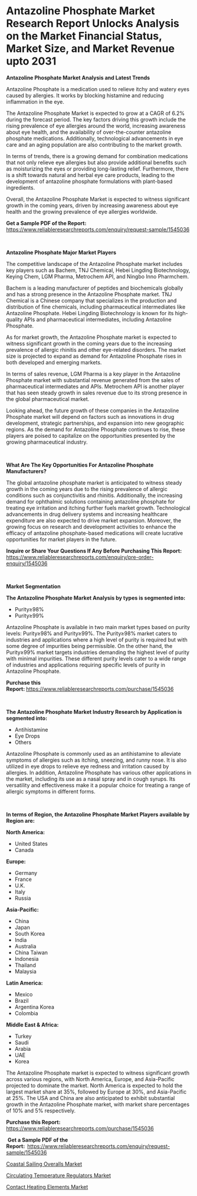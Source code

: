 <p><h1>Antazoline Phosphate Market Research Report Unlocks Analysis on the Market Financial Status, Market Size, and Market Revenue upto 2031</h1></p><p><strong>Antazoline Phosphate Market Analysis and Latest Trends</strong></p>
<p><p>Antazoline Phosphate is a medication used to relieve itchy and watery eyes caused by allergies. It works by blocking histamine and reducing inflammation in the eye.</p><p>The Antazoline Phosphate Market is expected to grow at a CAGR of 6.2% during the forecast period. The key factors driving this growth include the rising prevalence of eye allergies around the world, increasing awareness about eye health, and the availability of over-the-counter antazoline phosphate medications. Additionally, technological advancements in eye care and an aging population are also contributing to the market growth.</p><p>In terms of trends, there is a growing demand for combination medications that not only relieve eye allergies but also provide additional benefits such as moisturizing the eyes or providing long-lasting relief. Furthermore, there is a shift towards natural and herbal eye care products, leading to the development of antazoline phosphate formulations with plant-based ingredients.</p><p>Overall, the Antazoline Phosphate Market is expected to witness significant growth in the coming years, driven by increasing awareness about eye health and the growing prevalence of eye allergies worldwide.</p></p>
<p><strong>Get a Sample PDF of the Report:&nbsp;</strong> <a href="https://www.reliableresearchreports.com/enquiry/request-sample/1545036">https://www.reliableresearchreports.com/enquiry/request-sample/1545036</a></p>
<p>&nbsp;</p>
<p><strong>Antazoline Phosphate Major Market Players</strong></p>
<p><p>The competitive landscape of the Antazoline Phosphate market includes key players such as Bachem, TNJ Chemical, Hebei Lingding Biotechnology, Keying Chem, LGM Pharma, Metrochem API, and Ningbo Inno Pharmchem. </p><p>Bachem is a leading manufacturer of peptides and biochemicals globally and has a strong presence in the Antazoline Phosphate market. TNJ Chemical is a Chinese company that specializes in the production and distribution of fine chemicals, including pharmaceutical intermediates like Antazoline Phosphate. Hebei Lingding Biotechnology is known for its high-quality APIs and pharmaceutical intermediates, including Antazoline Phosphate. </p><p>As for market growth, the Antazoline Phosphate market is expected to witness significant growth in the coming years due to the increasing prevalence of allergic rhinitis and other eye-related disorders. The market size is projected to expand as demand for Antazoline Phosphate rises in both developed and emerging markets.</p><p>In terms of sales revenue, LGM Pharma is a key player in the Antazoline Phosphate market with substantial revenue generated from the sales of pharmaceutical intermediates and APIs. Metrochem API is another player that has seen steady growth in sales revenue due to its strong presence in the global pharmaceutical market.</p><p>Looking ahead, the future growth of these companies in the Antazoline Phosphate market will depend on factors such as innovations in drug development, strategic partnerships, and expansion into new geographic regions. As the demand for Antazoline Phosphate continues to rise, these players are poised to capitalize on the opportunities presented by the growing pharmaceutical industry.</p></p>
<p>&nbsp;</p>
<p><strong>What Are The Key Opportunities For Antazoline Phosphate Manufacturers?</strong></p>
<p><p>The global antazoline phosphate market is anticipated to witness steady growth in the coming years due to the rising prevalence of allergic conditions such as conjunctivitis and rhinitis. Additionally, the increasing demand for ophthalmic solutions containing antazoline phosphate for treating eye irritation and itching further fuels market growth. Technological advancements in drug delivery systems and increasing healthcare expenditure are also expected to drive market expansion. Moreover, the growing focus on research and development activities to enhance the efficacy of antazoline phosphate-based medications will create lucrative opportunities for market players in the future.</p></p>
<p><strong>Inquire or Share Your Questions If Any Before Purchasing This Report:</strong> <a href="https://www.reliableresearchreports.com/enquiry/pre-order-enquiry/1545036">https://www.reliableresearchreports.com/enquiry/pre-order-enquiry/1545036</a></p>
<p>&nbsp;</p>
<p><strong>Market Segmentation</strong></p>
<p><strong>The Antazoline Phosphate Market Analysis by types is segmented into:</strong></p>
<p><ul><li>Purity≥98%</li><li>Purity≥99%</li></ul></p>
<p><p>Antazoline Phosphate is available in two main market types based on purity levels: Purity≥98% and Purity≥99%. The Purity≥98% market caters to industries and applications where a high level of purity is required but with some degree of impurities being permissible. On the other hand, the Purity≥99% market targets industries demanding the highest level of purity with minimal impurities. These different purity levels cater to a wide range of industries and applications requiring specific levels of purity in Antazoline Phosphate.</p></p>
<p><strong>Purchase this Report:&nbsp;</strong><a href="https://www.reliableresearchreports.com/purchase/1545036">https://www.reliableresearchreports.com/purchase/1545036</a></p>
<p>&nbsp;</p>
<p><strong>The Antazoline Phosphate Market Industry Research by Application is segmented into:</strong></p>
<p><ul><li>Antihistamine</li><li>Eye Drops</li><li>Others</li></ul></p>
<p><p>Antazoline Phosphate is commonly used as an antihistamine to alleviate symptoms of allergies such as itching, sneezing, and runny nose. It is also utilized in eye drops to relieve eye redness and irritation caused by allergies. In addition, Antazoline Phosphate has various other applications in the market, including its use as a nasal spray and in cough syrups. Its versatility and effectiveness make it a popular choice for treating a range of allergic symptoms in different forms.</p></p>
<p>&nbsp;</p>
<p><strong>In terms of Region, the Antazoline Phosphate Market Players available by Region are:</strong></p>
<p>
    <p> <strong> North America: </strong>
        <ul>
            <li>United States</li>
            <li>Canada</li>
        </ul>
        </p> 
    <p> <strong> Europe: </strong>
        <ul>
            <li>Germany</li>
            <li>France</li>
            <li>U.K.</li>
            <li>Italy</li>
            <li>Russia</li>
        </ul>
        </p> 
    <p> <strong> Asia-Pacific: </strong>
        <ul>
            <li>China</li>
            <li>Japan</li>
            <li>South Korea</li>
            <li>India</li>
            <li>Australia</li>
            <li>China Taiwan</li>
            <li>Indonesia</li>
            <li>Thailand</li>
            <li>Malaysia</li>
        </ul>
        </p> 
    <p> <strong> Latin America: </strong>
        <ul>
            <li>Mexico</li>
            <li>Brazil</li>
            <li>Argentina Korea</li>
            <li>Colombia</li>
        </ul>
        </p> 
    <p> <strong> Middle East & Africa: </strong>
        <ul>
            <li>Turkey</li>
            <li>Saudi</li>
            <li>Arabia</li>
            <li>UAE</li>
            <li>Korea</li>
        </ul>
    </p>
    </p>
<p><p>The Antazoline Phosphate market is expected to witness significant growth across various regions, with North America, Europe, and Asia-Pacific projected to dominate the market. North America is expected to hold the largest market share at 35%, followed by Europe at 30%, and Asia-Pacific at 25%. The USA and China are also anticipated to exhibit substantial growth in the Antazoline Phosphate market, with market share percentages of 10% and 5% respectively.</p></p>
<p><strong>Purchase this Report: </strong><a href="https://www.reliableresearchreports.com/purchase/1545036">https://www.reliableresearchreports.com/purchase/1545036</a></p>
<p>&nbsp;<strong>Get a Sample PDF of the Report:&nbsp;&nbsp;</strong><a href="https://www.reliableresearchreports.com/enquiry/request-sample/1545036">https://www.reliableresearchreports.com/enquiry/request-sample/1545036</a></p>
<p><strong></strong></p>
<p><p><a href="https://view.publitas.com/reportprime-1/coastal-sailing-overalls-market-a-comprehensive-report-of-its-market-share-growth-trends-2023-2030/">Coastal Sailing Overalls Market</a></p><p><a href="https://view.publitas.com/reportprime-1/circulating-temperature-regulators-market-size-evaluating-its-market-trends-growth-and-projections-2023-2030/">Circulating Temperature Regulators Market</a></p><p><a href="https://view.publitas.com/reportprime-1/decoding-the-contact-heating-elements-market-a-deep-dive-into-the-latest-market-trends-market-segmentation-and-competitive-analysis/">Contact Heating Elements Market</a></p></p>